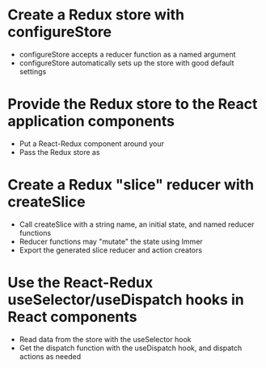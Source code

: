 # Create a Redux store with configureStore

- configureStore accepts a reducer function as a named argument
- configureStore automatically sets up the store with good default settings

# Provide the Redux store to the React application components

- Put a React-Redux <Provider> component around your <App />
- Pass the Redux store as <Provider store={store}>

# Create a Redux "slice" reducer with createSlice

- Call createSlice with a string name, an initial state, and named reducer functions
- Reducer functions may "mutate" the state using Immer
- Export the generated slice reducer and action creators

# Use the React-Redux useSelector/useDispatch hooks in React components

- Read data from the store with the useSelector hook
- Get the dispatch function with the useDispatch hook, and dispatch actions as needed
